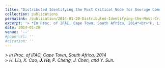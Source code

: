 ```yaml
---
title: "Distributed Identifying the Most Critical Node for Average Consensus"
collection: publications
permalink: /publication/2014-01-20-Distributed-Identifying-the-Most-Critical-Node/
excerpt: '> *In Proc. of IFAC, Cape Town, South Africa, 2014*<br>*H. Liu, X. Cao, **J. He**, P. Cheng, J. Chen, and Y. Sun*.'
date: 2014-01-20
venue: '--'
#paperurl: ''
#citation: ''
---
```

*> In Proc. of IFAC, Cape Town, South Africa, 2014*  
*> H. Liu, X. Cao, **J. He**, P. Cheng, J. Chen, and Y. Sun*.